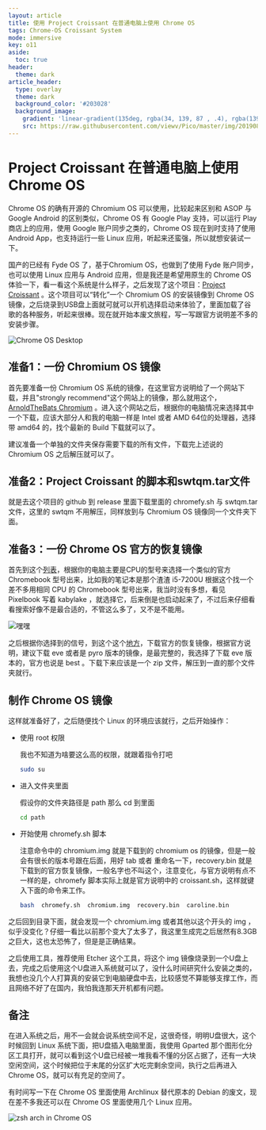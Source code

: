 ```yaml
---
layout: article
title: 使用 Project Croissant 在普通电脑上使用 Chrome OS
tags: Chrome-OS Croissant System
mode: immersive
key: o11
aside:
  toc: true
header:
  theme: dark
article_header:
  type: overlay
  theme: dark
  background_color: '#203028'
  background_image:
    gradient: 'linear-gradient(135deg, rgba(34, 139, 87 , .4), rgba(139, 34, 139, .4))'
    src: https://raw.githubusercontent.com/viewv/Pico/master/img/20190827165404.jpg
---
```


# Project Croissant 在普通电脑上使用 Chrome OS

Chrome OS 的确有开源的 Chromium OS 可以使用，比较起来区别和 ASOP 与 Google Android 的区别类似，Chrome OS 有 Google Play 支持，可以运行 Play 商店上的应用，使用 Google 账户同步之类的，Chrome OS 现在到时支持了使用 Android App，也支持运行一些 Linux 应用，听起来还蛮强，所以就想安装试一下。

国产的已经有 Fyde OS 了，基于Chromium OS，也做到了使用 Fyde 账户同步，也可以使用 Linux 应用与 Android 应用，但是我还是希望用原生的 Chrome OS 体验一下，看一看这个系统是什么样子，之后发现了这个项目：[Project Croissant](https://github.com/imperador/chromefy) 。这个项目可以“转化”一个 Chromium OS 的安装镜像到 Chrome OS 镜像，之后烧录到USB盘上面就可就可以开机选择启动来体验了，里面加载了谷歌的各种服务，听起来很棒。现在就开始本废文旅程，写一写跟官方说明差不多的安装步骤。

![Chrome OS Desktop](https://i.loli.net/2019/08/27/k8d7Bl6rHx5m9Yy.jpg)

## 准备1：一份 Chromium OS 镜像

首先要准备一份 Chromium OS 系统的镜像，在这里官方说明给了一个网站下载，并且"strongly recommend"这个网站上的镜像，那么就用这个，[ArnoldTheBats Chromium](https://chromium.arnoldthebat.co.uk/index.php?dir=special&order=modified&sort=desc) 。进入这个网站之后，根据你的电脑情况来选择其中一个下载，应该大部分人和我的电脑一样是 Intel 或者 AMD 64位的处理器，选择带 amd64 的，找个最新的 Build 下载就可以了。

建议准备一个单独的文件夹保存需要下载的所有文件，下载完上述说的 Chromium OS 之后解压就可以了。

## 准备2：Project Croissant 的脚本和swtqm.tar文件

就是去这个项目的 github 到 release 里面下载里面的 chromefy.sh 与 swtqm.tar 文件，这里的 swtqm 不用解压，同样放到与 Chromium OS 镜像同一个文件夹下面。

## 准备3：一份 Chrome OS 官方的恢复镜像

首先到这个[列表](https://www.chromium.org/chromium-os/developer-information-for-chrome-os-devices)，根据你的电脑主要是CPU的型号来选择一个类似的官方 Chromebook 型号出来，比如我的笔记本是那个渣渣 i5-7200U 根据这个找一个差不多用相同 CPU 的 Chromebook 型号出来，我当时没有多想，看见 Pixelbook 写着 kabylake ，就选择它，后来倒是也启动起来了，不过后来仔细看看搜索好像不是最合适的，不管这么多了，又不是不能用。

![嘿嘿](https://i.loli.net/2019/08/27/RSq2JyfNY5OlAsj.png)

之后根据你选择到的信号，到这个这个[地方](https://cros-updates-serving.appspot.com/)，下载官方的恢复镜像，根据官方说明，建议下载 eve 或者是 pyro 版本的镜像，是最完整的，我选择了下载 eve 版本的，官方也说是 best 。下载下来应该是一个 zip 文件，解压到一直的那个文件夹就行。

## 制作 Chrome OS 镜像

这样就准备好了，之后随便找个 Linux 的环境应该就行，之后开始操作：

- 使用 root 权限

     我也不知道为啥要这么高的权限，就跟着指令打吧

    ```bash
    sudo su
    ```

- 进入文件夹里面

    假设你的文件夹路径是 path 那么 cd 到里面

    ```bash
    cd path
    ```

- 开始使用  chromefy.sh 脚本

    注意命令中的 chromium.img 就是下载到的 chromium os 的镜像，但是一般会有很长的版本号跟在后面，用好 tab 或者 重命名一下，recovery.bin 就是下载到的官方恢复镜像，一般名字也不叫这个，注意变化，与官方说明有点不一样的是，chromefy 脚本实际上就是官方说明中的 croissant.sh，这样就键入下面的命令来工作。

    ```bash
    bash  chromefy.sh  chromium.img  recovery.bin  caroline.bin
    ```

之后回到目录下面，就会发现一个 chromium.img 或者其他以这个开头的 img ，似乎没变化？仔细一看比以前那个变大了太多了，我这里生成完之后居然有8.3GB之巨大，这也太恐怖了，但是是正确结果。

之后使用工具，推荐使用 Etcher 这个工具，将这个 img 镜像烧录到一个U盘上去，完成之后使用这个U盘进入系统就可以了，没什么时间研究什么安装之类的，我想也没几个人打算真的安装它到电脑硬盘中去，比较感觉不算能够支撑工作，而且网络不好了在国内，我怕我连那天开机都有问题。

## 备注

在进入系统之后，用不一会就会说系统空间不足，这很奇怪，明明U盘很大，这个时候回到 Linux 系统下面，把U盘插入电脑里面，我使用 Gparted 那个图形化分区工具打开，就可以看到这个U盘已经被一堆我看不懂的分区占据了，还有一大块空闲空间，这个时候把位于末尾的分区扩大吃完剩余空间，执行之后再进入 Chrome OS，就可以有充足的空间了。

有时间写一下在 Chrome OS 里面使用 Archlinux 替代原本的 Debian 的废文，现在差不多我还可以在 Chrome OS 里面使用几个 Linux 应用。

![zsh arch in Chrome OS](https://i.loli.net/2019/08/27/Ndr7Jls4GX8FQ21.jpg)


